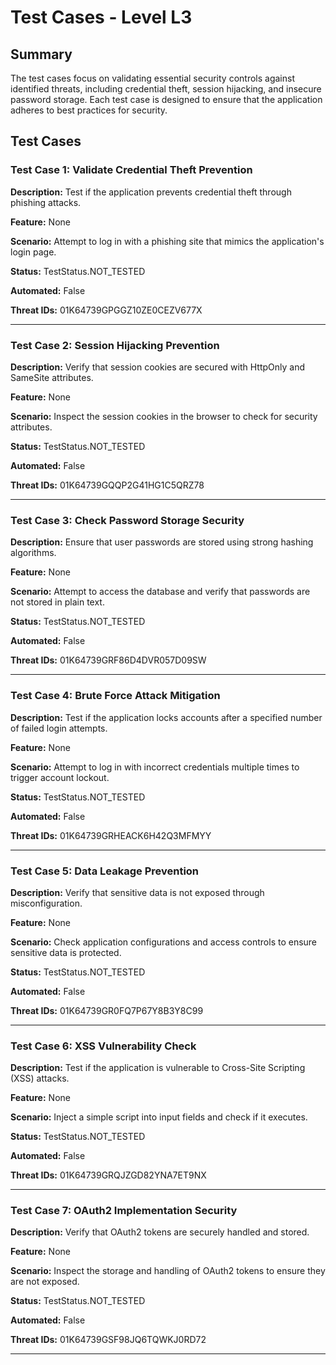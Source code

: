 # Test Cases - Level L3

## Summary

The test cases focus on validating essential security controls against identified threats, including credential theft, session hijacking, and insecure password storage. Each test case is designed to ensure that the application adheres to best practices for security.

## Test Cases

### Test Case 1: Validate Credential Theft Prevention

**Description:** Test if the application prevents credential theft through phishing attacks.

**Feature:** None

**Scenario:** Attempt to log in with a phishing site that mimics the application's login page.

**Status:** TestStatus.NOT_TESTED

**Automated:** False

**Threat IDs:** 01K64739GPGGZ10ZE0CEZV677X

---

### Test Case 2: Session Hijacking Prevention

**Description:** Verify that session cookies are secured with HttpOnly and SameSite attributes.

**Feature:** None

**Scenario:** Inspect the session cookies in the browser to check for security attributes.

**Status:** TestStatus.NOT_TESTED

**Automated:** False

**Threat IDs:** 01K64739GQQP2G41HG1C5QRZ78

---

### Test Case 3: Check Password Storage Security

**Description:** Ensure that user passwords are stored using strong hashing algorithms.

**Feature:** None

**Scenario:** Attempt to access the database and verify that passwords are not stored in plain text.

**Status:** TestStatus.NOT_TESTED

**Automated:** False

**Threat IDs:** 01K64739GRF86D4DVR057D09SW

---

### Test Case 4: Brute Force Attack Mitigation

**Description:** Test if the application locks accounts after a specified number of failed login attempts.

**Feature:** None

**Scenario:** Attempt to log in with incorrect credentials multiple times to trigger account lockout.

**Status:** TestStatus.NOT_TESTED

**Automated:** False

**Threat IDs:** 01K64739GRHEACK6H42Q3MFMYY

---

### Test Case 5: Data Leakage Prevention

**Description:** Verify that sensitive data is not exposed through misconfiguration.

**Feature:** None

**Scenario:** Check application configurations and access controls to ensure sensitive data is protected.

**Status:** TestStatus.NOT_TESTED

**Automated:** False

**Threat IDs:** 01K64739GR0FQ7P67Y8B3Y8C99

---

### Test Case 6: XSS Vulnerability Check

**Description:** Test if the application is vulnerable to Cross-Site Scripting (XSS) attacks.

**Feature:** None

**Scenario:** Inject a simple script into input fields and check if it executes.

**Status:** TestStatus.NOT_TESTED

**Automated:** False

**Threat IDs:** 01K64739GRQJZGD82YNA7ET9NX

---

### Test Case 7: OAuth2 Implementation Security

**Description:** Verify that OAuth2 tokens are securely handled and stored.

**Feature:** None

**Scenario:** Inspect the storage and handling of OAuth2 tokens to ensure they are not exposed.

**Status:** TestStatus.NOT_TESTED

**Automated:** False

**Threat IDs:** 01K64739GSF98JQ6TQWKJ0RD72

---

